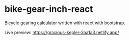 # bike-gear-inch-react
Bicycle gearing calculator written with react with bootstrap.

Live preview: https://gracious-kepler-3aa1a3.netlify.app/
